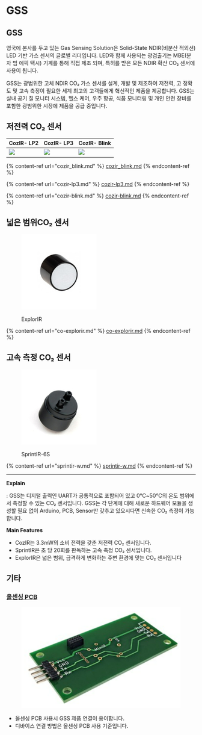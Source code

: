 # GSS

## GSS

영국에 본사를 두고 있는 Gas Sensing Solution은 Solid-State NDIR(비분산 적외선) LED 기반 가스 센서의 글로벌 리더입니다. LED와 함께 사용되는 광검출기는 MBE(분자 빔 에픽 택시) 기계를 통해 직접 제조 되며, 특허를 받은 모든 NDIR 확산 CO₂ 센서에 사용이 됩니다.

GSS는 광범위한 고체 NDIR CO₂ 가스 센서를 설계, 개발 및 제조하여 저전력, 고 정확도 및 고속 측정이 필요한 세계 최고의 고객들에게 혁신적인 제품을 제공합니다. GSS는 실내 공기 질 모니터 시스템, 헬스 케어, 우주 항공, 식품 모니터링 및 개인 안전 장비를 포함한 광범위한 시장에 제품을 공급 중입니다.



## 저전력 CO₂ 센서

| CozIR- LP2                                                                                                                                                                                                | CozIR- LP3                                                                                                                                                                                       | CozIR- Blink                                                                                                                                                                                           |
| --------------------------------------------------------------------------------------------------------------------------------------------------------------------------------------------------------- | ------------------------------------------------------------------------------------------------------------------------------------------------------------------------------------------------ | ------------------------------------------------------------------------------------------------------------------------------------------------------------------------------------------------------ |
| ​![](https://files.gitbook.com/v0/b/gitbook-x-prod.appspot.com/o/spaces%2F8USAZVpjShlBinaURjim%2Fuploads%2Fgit-blob-e1fbbee3dd3058af5f71996ff8829e13b4c9db38%2Fcozir\_lp2%20\(1\)%20\(1\).jpg?alt=media)​ | ​![](https://files.gitbook.com/v0/b/gitbook-x-prod.appspot.com/o/spaces%2F8USAZVpjShlBinaURjim%2Fuploads%2Fgit-blob-adfb2fc9365c8d670c9d2cd74380f81cc711bd41%2Fco2\_LP3\_mainpic.PNG?alt=media)​ | ​![](https://files.gitbook.com/v0/b/gitbook-x-prod.appspot.com/o/spaces%2F8USAZVpjShlBinaURjim%2Fuploads%2Fgit-blob-521cd503cabaaa676b61742968ae178a9a245d90%2Fcozir\_blink\_main\_pic.jpg?alt=media)​ |

{% content-ref url="cozir_blink.md" %}
[cozir\_blink.md](cozir\_blink.md)
{% endcontent-ref %}

{% content-ref url="cozir-lp3.md" %}
[cozir-lp3.md](cozir-lp3.md)
{% endcontent-ref %}

{% content-ref url="cozir-blink.md" %}
[cozir-blink.md](cozir-blink.md)
{% endcontent-ref %}

## 넓은 범위CO₂ 센서

<figure><img src="../../.gitbook/assets/ExplorIR-M_Main_pic_200_200.jpg" alt=""><figcaption><p>ExplorIR</p></figcaption></figure>

{% content-ref url="co-explorir.md" %}
[co-explorir.md](co-explorir.md)
{% endcontent-ref %}

##

## 고속   측정 CO₂ 센서



<figure><img src="../../.gitbook/assets/SprintIR_main_pic_200_200.jpg" alt=""><figcaption><p>SprintIR-6S</p></figcaption></figure>

{% content-ref url="sprintir-w.md" %}
[sprintir-w.md](sprintir-w.md)
{% endcontent-ref %}

****

**Explain**

: GSS는 디지털 출력인 UART가 공통적으로 포함되어 있고 0℃\~50℃의 온도 범위에서 측정할 수 있는 CO₂ 센서입니다. GSS는 각 단계에 대해 새로운 하드웨어 모듈을 생성할 필요 없이 Arduino, PCB, Sensor만 갖추고 있으시다면 신속한 CO₂ 측정이 가능합니다.

**Main Features**

* CozIR는 3.3mW의 소비 전력을 갖춘 저전력 CO₂ 센서입니다.
* SprintIR은 초 당 20회를 판독하는 고속 측정 CO₂ 센서입니다.
* ExplorIR은 넓은 범위, 급격하게 변화하는 주변 환경에 맞는 CO₂ 센서입니다

## 기타

### [올센싱 PCB](https://allsensing.com/product/detail.html?product\_no=1171\&cate\_no=65\&display\_group=1)

<figure><img src="../../.gitbook/assets/Allsensing_pcb.png" alt=""><figcaption></figcaption></figure>

* 올센싱 PCB 사용시 GSS 제품 연결이 용이합니다.
* 디바이스 연결 방법은 올센싱 PCB 사용 기준입니다.
